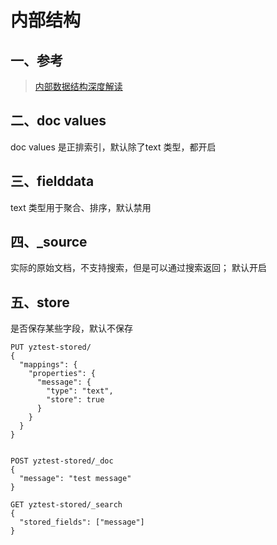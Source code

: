 # 内部结构

## 一、参考

> [内部数据结构深度解读](https://www.yuque.com/deep_elasticsearch/tzcm9n/glo283)


## 二、doc values


doc values 是正排索引，默认除了text 类型，都开启

## 三、fielddata

text 类型用于聚合、排序，默认禁用

## 四、_source

实际的原始文档，不支持搜索，但是可以通过搜索返回； 默认开启

## 五、store

是否保存某些字段，默认不保存


```
PUT yztest-stored/
{
  "mappings": {
    "properties": {
      "message": {
        "type": "text",
        "store": true
      }
    }
  }
}


POST yztest-stored/_doc
{
  "message": "test message"
}

GET yztest-stored/_search
{
  "stored_fields": ["message"]
}


```
